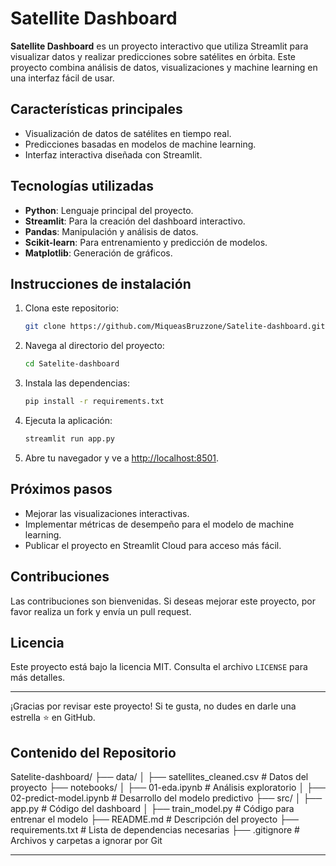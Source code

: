 # Satellite Dashboard

**Satellite Dashboard** es un proyecto interactivo que utiliza Streamlit para visualizar datos y realizar predicciones sobre satélites en órbita. Este proyecto combina análisis de datos, visualizaciones y machine learning en una interfaz fácil de usar.

## Características principales

- Visualización de datos de satélites en tiempo real.
- Predicciones basadas en modelos de machine learning.
- Interfaz interactiva diseñada con Streamlit.

## Tecnologías utilizadas

- **Python**: Lenguaje principal del proyecto.
- **Streamlit**: Para la creación del dashboard interactivo.
- **Pandas**: Manipulación y análisis de datos.
- **Scikit-learn**: Para entrenamiento y predicción de modelos.
- **Matplotlib**: Generación de gráficos.

## Instrucciones de instalación

1. Clona este repositorio:
   ```bash
   git clone https://github.com/MiqueasBruzzone/Satelite-dashboard.git
   ```

2. Navega al directorio del proyecto:
   ```bash
   cd Satelite-dashboard
   ```

3. Instala las dependencias:
   ```bash
   pip install -r requirements.txt
   ```

4. Ejecuta la aplicación:
   ```bash
   streamlit run app.py
   ```

5. Abre tu navegador y ve a [http://localhost:8501](http://localhost:8501).


## Próximos pasos

- Mejorar las visualizaciones interactivas.
- Implementar métricas de desempeño para el modelo de machine learning.
- Publicar el proyecto en Streamlit Cloud para acceso más fácil.

## Contribuciones

Las contribuciones son bienvenidas. Si deseas mejorar este proyecto, por favor realiza un fork y envía un pull request.

## Licencia

Este proyecto está bajo la licencia MIT. Consulta el archivo `LICENSE` para más detalles.

---

¡Gracias por revisar este proyecto! Si te gusta, no dudes en darle una estrella ⭐ en GitHub.

## Contenido del Repositorio

Satelite-dashboard/
├── data/
│   ├── satellites_cleaned.csv      # Datos del proyecto
├── notebooks/
│   ├── 01-eda.ipynb                # Análisis exploratorio
│   ├── 02-predict-model.ipynb      # Desarrollo del modelo predictivo
├── src/
│   ├── app.py                      # Código del dashboard
│   ├── train_model.py              # Código para entrenar el modelo
├── README.md                       # Descripción del proyecto
├── requirements.txt                # Lista de dependencias necesarias
├── .gitignore                      # Archivos y carpetas a ignorar por Git

---



